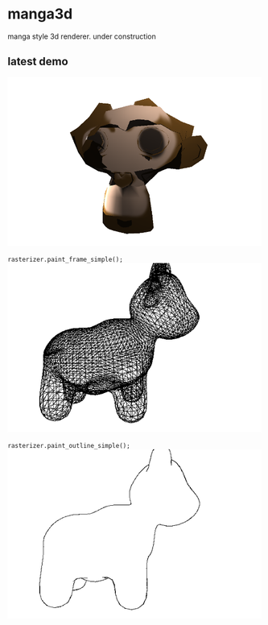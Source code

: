 # manga3d
manga style 3d renderer. under construction

## latest demo
![](output/monkey.png)

`rasterizer.paint_frame_simple();`
![](output/frame.png)

`rasterizer.paint_outline_simple();`
![](output/outline.png)
